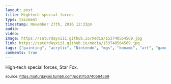 ```yaml
---
layout: post
title: Hightech special forces 
type: tainment
timestamp: November 27th, 2016 12:33pm
audio: 
video: 
image: https://saturdayxiii.github.io/media/153740564569.jpg
link: https://saturdayxiii.github.io/media/153740564569.jpg
tags: ["painting", "acrylic", "Nintendo", "mgs", "konami", "art", "game", "showcase"]
comments: true
---
```


High-tech special forces, Star Fox.
 
  
<small>source: https://saturdayxiii.tumblr.com/post/153740564569</small>